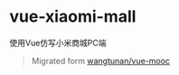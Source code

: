 # vue-xiaomi-mall

使用Vue仿写小米商城PC端

> Migrated form [wangtunan/vue-mooc](https://github.com/wangtunan/vue-mooc/tree/9ad269e)
